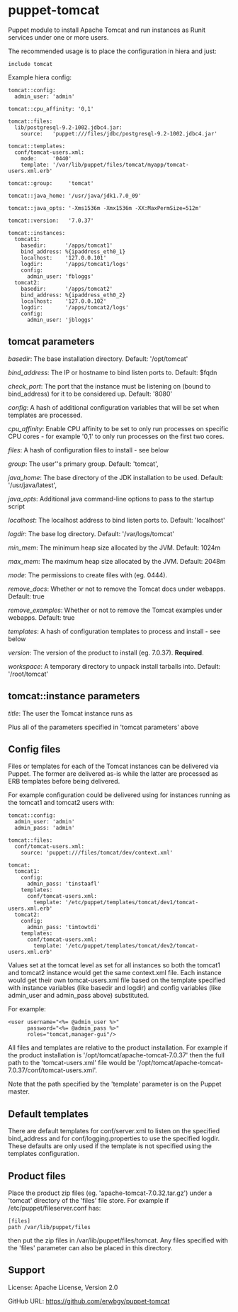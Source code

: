 # puppet-tomcat

Puppet module to install Apache Tomcat and run instances as Runit services
under one or more users.

The recommended usage is to place the configuration in hiera and just:

    include tomcat

Example hiera config:

    tomcat::config:
      admin_user: 'admin'
    
    tomcat::cpu_affinity: '0,1'
    
    tomcat::files:
      lib/postgresql-9.2-1002.jdbc4.jar:
        source:   'puppet:///files/jdbc/postgresql-9.2-1002.jdbc4.jar'
    
    tomcat::templates:
      conf/tomcat-users.xml:
        mode:     '0440'
        template: '/var/lib/puppet/files/tomcat/myapp/tomcat-users.xml.erb'
    
    tomcat::group:     'tomcat'
    
    tomcat::java_home: '/usr/java/jdk1.7.0_09'
    
    tomcat::java_opts: '-Xms1536m -Xmx1536m -XX:MaxPermSize=512m'
    
    tomcat::version:   '7.0.37'
    
    tomcat::instances:
      tomcat1:
        basedir:      '/apps/tomcat1'
        bind_address: %{ipaddress_eth0_1}
        localhost:    '127.0.0.101'
        logdir:       '/apps/tomcat1/logs'
        config:
          admin_user: 'fbloggs'
      tomcat2:
        basedir:      '/apps/tomcat2'
        bind_address: %{ipaddress_eth0_2}
        localhost:    '127.0.0.102'
        logdir:       '/apps/tomcat2/logs'
        config:
          admin_user: 'jbloggs'

## tomcat parameters

*basedir*: The base installation directory. Default: '/opt/tomcat'

*bind_address*: The IP or hostname to bind listen ports to. Default: $fqdn

*check_port*: The port that the instance must be listening on (bound to
bind_address) for it to be considered up. Default: '8080'

*config*: A hash of additional configuration variables that will be set when
templates are processed.

*cpu_affinity*: Enable CPU affinity to be set to only run processes on specific
CPU cores - for example '0,1' to only run processes on the first two cores.

*files*: A hash of configuration files to install - see below

*group*: The user''s primary group. Default: 'tomcat',

*java_home*: The base directory of the JDK installation to be used. Default:
'/usr/java/latest',

*java_opts*: Additional java command-line options to pass to the startup script

*localhost*: The localhost address to bind listen ports to. Default: 'localhost'

*logdir*: The base log directory. Default: '/var/logs/tomcat'

*min_mem*: The minimum heap size allocated by the JVM. Default: 1024m

*max_mem*: The maximum heap size allocated by the JVM. Default: 2048m

*mode*: The permissions to create files with (eg. 0444).

*remove_docs*: Whether or not to remove the Tomcat docs under webapps. Default: true

*remove_examples*: Whether or not to remove the Tomcat examples under webapps. Default: true

*templates*: A hash of configuration templates to process and install - see below

*version*: The version of the product to install (eg. 7.0.37). **Required**.

*workspace*: A temporary directory to unpack install tarballs into. Default:
'/root/tomcat'

## tomcat::instance parameters

*title*: The user the Tomcat instance runs as

Plus all of the parameters specified in 'tomcat parameters' above

## Config files

Files or templates for each of the Tomcat instances can be delivered via
Puppet.  The former are delivered as-is while the latter are processed as ERB
templates before being delivered.

For example configuration could be delivered using for instances running as the
tomcat1 and tomcat2 users with:

    tomcat::config:
      admin_user: 'admin'
      admin_pass: 'admin'

    tomcat::files:
      conf/tomcat-users.xml:
        source: 'puppet:///files/tomcat/dev/context.xml'
      
    tomcat:
      tomcat1:
        config:
          admin_pass: 'tinstaafl'
        templates:
          conf/tomcat-users.xml:
            template: '/etc/puppet/templates/tomcat/dev1/tomcat-users.xml.erb'
      tomcat2:
        config:
          admin_pass: 'timtowtdi'
        templates:
          conf/tomcat-users.xml:
            template: '/etc/puppet/templates/tomcat/dev2/tomcat-users.xml.erb'

Values set at the tomcat level as set for all instances so both the tomcat1 and
tomcat2 instance would get the same context.xml file.  Each instance would get
their own tomcat-users.xml file based on the template specified with instance
variables (like basedir and logdir) and config variables (like admin_user and
admin_pass above) substituted.

For example:

    <user username="<%= @admin_user %>"
          password="<%= @admin_pass %>"
          roles="tomcat,manager-gui"/>

All files and templates are relative to the product installation.  For example
if the product installation is '/opt/tomcat/apache-tomcat-7.0.37' then the full
path to the 'tomcat-users.xml' file would be
'/opt/tomcat/apache-tomcat-7.0.37/conf/tomcat-users.xml'.

Note that the path specified by the 'template' parameter is on the Puppet
master.

## Default templates

There are default templates for conf/server.xml to listen on the specified
bind_address and for conf/logging.properties to use the specified logdir.
These defaults are only used if the template is not specified using the
templates configuration.

## Product files

Place the product zip files (eg. 'apache-tomcat-7.0.32.tar.gz') under a
'tomcat' directory of the 'files' file store.  For example if
/etc/puppet/fileserver.conf has:

    [files]
    path /var/lib/puppet/files

then put the zip files in /var/lib/puppet/files/tomcat.  Any files specified
with the 'files' parameter can also be placed in this directory.

## Support

License: Apache License, Version 2.0

GitHub URL: https://github.com/erwbgy/puppet-tomcat
